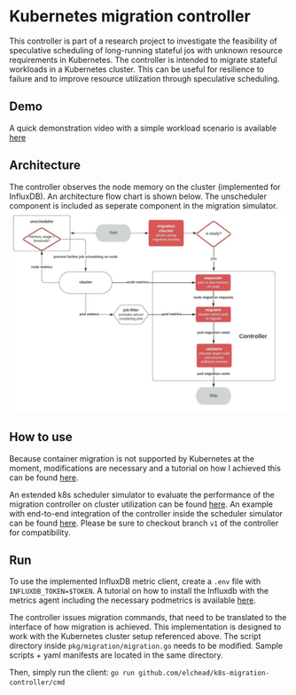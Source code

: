 # Kubernetes migration controller

This controller is part of a research project to investigate the feasibility of speculative scheduling of long-running stateful jos with unknown resource requirements in Kubernetes. The controller is intended to migrate stateful workloads in a Kubernetes cluster. This can be useful for resilience to failure and to improve resource utilization through speculative scheduling.

## Demo

A quick demonstration video with a simple workload scenario is available [here](https://www.youtube.com/watch?v=t-TGMeJhXWw&ab_channel=AdrianStobbe)

## Architecture

The controller observes the node memory on the cluster (implemented for InfluxDB).
An architecture flow chart is shown below. The unscheduler component is included as seperate component in the migration simulator.
![](./migration_controller.jpeg)

<!-- A more comprehensive motivation and explaination of the controller can be found in my [Master's thesis]. TODO-->

## How to use

Because container migration is not supported by Kubernetes at the moment, modifications are necessary and a tutorial on how I achieved this can be found [here](https://blog.adrianstobbe.com/tutorial-kubernetes-stateful-pod-migration).

An extended k8s scheduler simulator to evaluate the performance of the migration controller on cluster utilization can be found [here](https://github.com/elchead/k8s-cluster-simulator).
An example with end-to-end integration of the controller inside the scheduler simulator can be found [here](https://github.com/elchead/k8s-cluster-simulator/blob/jobruntime_v1/example/main.go). Please be sure to checkout branch `v1` of the controller for compatibility.

## Run

To use the implemented InfluxDB metric client, create a `.env` file with `INFLUXDB_TOKEN=$TOKEN`. A tutorial on how to install the Influxdb with the metrics agent including the necessary podmetrics is available [here](https://blog.adrianstobbe.com/tutorial-k8s-monitoring-with-influxdbs-telegraf).

The controller issues migration commands, that need to be translated to the interface of how migration is achieved. This implementation is designed to work with the Kubernetes cluster setup referenced above.
The script directory inside `pkg/migration/migration.go` needs to be modified. Sample scripts + yaml manifests are located in the same directory.

Then, simply run the client:
`go run github.com/elchead/k8s-migration-controller/cmd`
